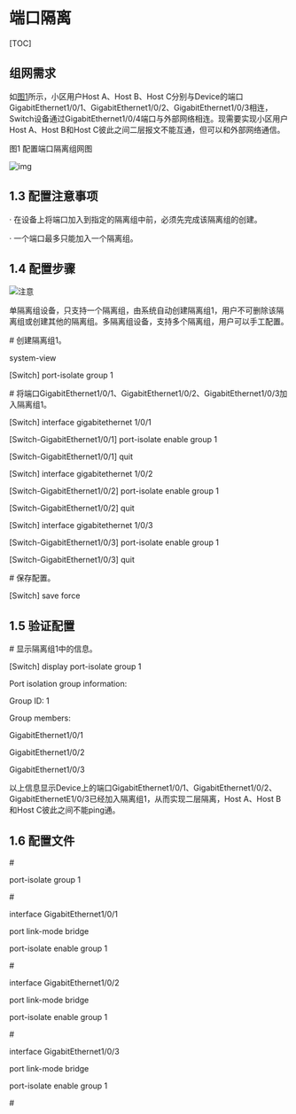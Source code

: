 # 端口隔离

[TOC]

## 组网需求

如[图1](https://www.h3c.com/cn/d_202303/1816245_30005_0.htm#_Ref456626162)所示，小区用户Host A、Host B、Host  C分别与Device的端口GigabitEthernet1/0/1、GigabitEthernet1/0/2、GigabitEthernet1/0/3相连，Switch设备通过GigabitEthernet1/0/4端口与外部网络相连。现需要实现小区用户Host A、Host B和Host C彼此之间二层报文不能互通，但可以和外部网络通信。

图1 配置端口隔离组网图

![img](https://resource.h3c.com/cn/202303/28/20230328_8774704_x_Img_x_png_0_1816245_30005_0.png)

 

## 1.3 配置注意事项

·   在设备上将端口加入到指定的隔离组中前，必须先完成该隔离组的创建。

·   一个端口最多只能加入一个隔离组。

## 1.4 配置步骤

![注意](https://resource.h3c.com/cn/202303/28/20230328_8774705_x_Img_x_png_1_1816245_30005_0.png)

单隔离组设备，只支持一个隔离组，由系统自动创建隔离组1，用户不可删除该隔离组或创建其他的隔离组。多隔离组设备，支持多个隔离组，用户可以手工配置。

 

\# 创建隔离组1。

<Switch> system-view

[Switch] port-isolate group 1

\# 将端口GigabitEthernet1/0/1、GigabitEthernet1/0/2、GigabitEthernet1/0/3加入隔离组1。

[Switch] interface gigabitethernet 1/0/1

[Switch-GigabitEthernet1/0/1] port-isolate enable group 1

[Switch-GigabitEthernet1/0/1] quit

[Switch] interface gigabitethernet 1/0/2

[Switch-GigabitEthernet1/0/2] port-isolate enable group 1

[Switch-GigabitEthernet1/0/2] quit

[Switch] interface gigabitethernet 1/0/3

[Switch-GigabitEthernet1/0/3] port-isolate enable group 1

[Switch-GigabitEthernet1/0/3] quit

\# 保存配置。

[Switch] save force

## 1.5 验证配置

\# 显示隔离组1中的信息。

[Switch] display port-isolate group 1

 Port isolation group information:

 Group ID: 1

 Group members:

   GigabitEthernet1/0/1

  GigabitEthernet1/0/2

  GigabitEthernet1/0/3

以上信息显示Device上的端口GigabitEthernet1/0/1、GigabitEthernet1/0/2、GigabitEthernetE1/0/3已经加入隔离组1，从而实现二层隔离，Host A、Host B和Host C彼此之间不能ping通。

## 1.6 配置文件

\#

 port-isolate group 1

\#

interface GigabitEthernet1/0/1

port link-mode bridge 

port-isolate enable group 1

\#

interface GigabitEthernet1/0/2

port link-mode bridge 

port-isolate enable group 1

\#

interface GigabitEthernet1/0/3

port link-mode bridge 

port-isolate enable group 1

\#